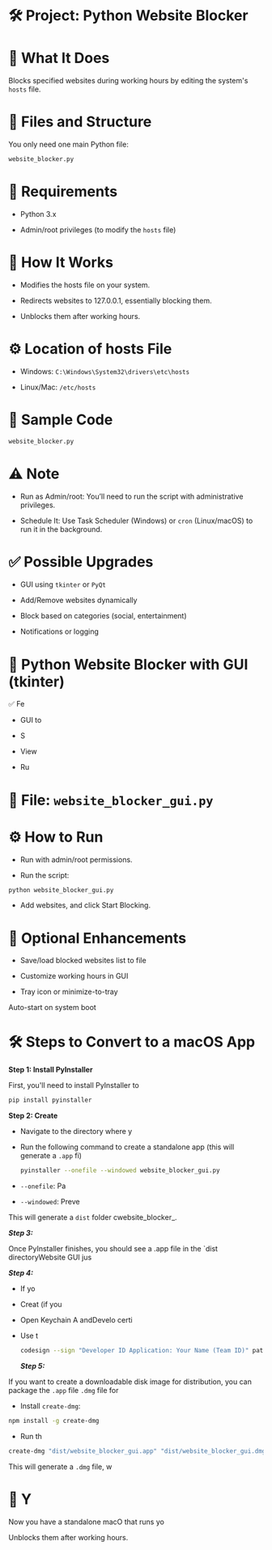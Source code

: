 # 🛠️ Project: Python Website Blocker

# 📌 What It Does

Blocks specified websites during working hours by editing the system's  `hosts` file.

# 📁 Files and Structure

You only need one main Python file:

~~~bash
website_blocker.py
~~~

# 🧰 Requirements

- Python 3.x

- Admin/root privileges (to modify the `hosts` file)

# 🧠 How It Works

- Modifies the hosts file on your system.

- Redirects websites to 127.0.0.1, essentially blocking them.

- Unblocks them after working hours.

# ⚙️ Location of hosts File

- Windows: `C:\Windows\System32\drivers\etc\hosts`

- Linux/Mac: `/etc/hosts`

 # 🧾 Sample Code

 ~~~bash
website_blocker.py
~~~

# ⚠️ Note

- Run as Admin/root: You’ll need to run the script with administrative privileges.

- Schedule It: Use Task Scheduler (Windows) or `cron` (Linux/macOS) to run it in the background.

 # ✅ Possible Upgrades
 
- GUI using `tkinter` or `PyQt`

- Add/Remove websites dynamically

- Block based on categories (social, entertainment)

- Notifications or logging

# 🎨 Python Website Blocker with GUI (tkinter)
  
✅ Fe
 
- GUI to

- S

- View

- Ru

# 📁 File: `website_blocker_gui.py`

# ⚙️ How to Run

- Run with admin/root permissions.

- Run the script:

~~~bash
python website_blocker_gui.py
~~~
- Add websites, and click Start Blocking.

# 🧠 Optional Enhancements

- Save/load blocked websites list to file

- Customize working hours in GUI

- Tray icon or minimize-to-tray

Auto-start on system boot

# 🛠️ Steps to Convert to a macOS App

**Step 1: Install PyInstaller**

First, you'll need to install PyInstaller to
~~~bash
pip install pyinstaller
~~~
**Step 2: Create**

- Navigate to the directory where y

- Run the following command to create a standalone app (this will generate a `.app` fi)

  ~~~bash
  pyinstaller --onefile --windowed website_blocker_gui.py
  ~~~
- `--onefile`: Pa

- `--windowed`: Preve

This will generate a `dist` folder cwebsite_blocker_.

 ***Step 3:***
 
Once PyInstaller finishes, you should see a .app file in the `dist directoryWebsite GUI jus

***Step 4:***

- If yo

- Creat (if you

- Open Keychain A andDevelo certi

- Use t
  ~~~bash
  codesign --sign "Developer ID Application: Your Name (Team ID)" path/to/website_blocker_gui.app
  ~~~

  ***Step 5:***
  
If you want to create a downloadable disk image for distribution, you can package the `.app` file `.dmg` file for

- Install `create-dmg`:
~~~bash
npm install -g create-dmg
~~~
- Run th
~~~bash
create-dmg "dist/website_blocker_gui.app" "dist/website_blocker_gui.dmg"
~~~

This will generate a `.dmg` file, w

# 🎉 Y

Now you have a standalone macO that runs yo

 






Unblocks them after working hours.
